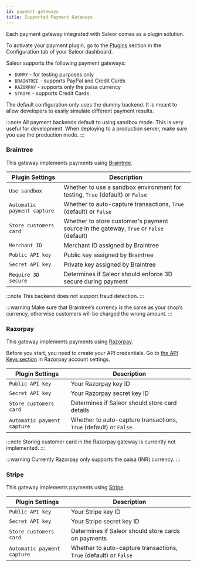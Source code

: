 ```yaml
---
id: payment-gateways
title: Supported Payment Gateways
---
```


Each payment gateway integrated with Saleor comes as a plugin solution.

To activate your payment plugin, go to the [Plugins](dashboard/configuration/plugins.md) section in the Configuration tab of your Saleor dashboard.

Saleor supports the following payment gateways:

- `DUMMY` - for testing purposes only
- `BRAINTREE` - supports PayPal and Credit Cards
- `RAZORPAY` - supports only the paisa currency
- `STRIPE` - supports Credit Cards

The default configuration only uses the dummy backend. It is meant to allow developers to easily simulate different payment results.

:::note
All payment backends default to using sandbox mode. This is very useful for development. When deploying to a production server, make sure you use the production mode.
:::

### Braintree

This gateway implements payments using [Braintree](https://www.braintreepayments.com/).

| Plugin Settings             | Description                                                                            |
| --------------------------- | -------------------------------------------------------------------------------------- |
| `Use sandbox`               | Whether to use a sandbox environment for testing, `True` (default) or `False`          |
| `Automatic payment capture` | Whether to auto-capture transactions, `True` (default) or `False`                      |
| `Store customers card`      | Whether to store customer's payment source in the gateway, `True` or `False` (default) |
| `Merchant ID`               | Merchant ID assigned by Braintree                                                      |
| `Public API key`            | Public key assigned by Braintree                                                       |
| `Secret API key`            | Private key assigned by Braintree                                                      |
| `Require 3D secure`         | Determines if Saleor should enforce 3D secure during payment                           |

:::note
This backend does not support fraud detection.
:::

:::warning
Make sure that Braintree’s currency is the same as your shop’s currency, otherwise customers will be charged the wrong amount.
:::

### Razorpay

This gateway implements payments using [Razorpay](https://razorpay.com/).

Before you start, you need to create your API credentials. Go to [the API Keys section](https://dashboard.razorpay.com/#/app/keys) in Razorpay account settings.

| Plugin Settings             | Description                                                        |
| --------------------------- | ------------------------------------------------------------------ |
| `Public API key`            | Your Razorpay key ID                                               |
| `Secret API key`            | Your Razorpay secret key ID                                        |
| `Store customers card`      | Determines if Saleor should store card details                     |
| `Automatic payment capture` | Whether to auto-capture transactions, `True` (default) or `False`. |

:::note
Storing customer card in the Razorpay gateway is currently not implemented.
:::

:::warning
Currently Razorpay only supports the paisa (INR) currency.
:::

### Stripe

This gateway implements payments using [Stripe](https://stripe.com/).

| Plugin Settings             | Description                                                       |
| --------------------------- | ----------------------------------------------------------------- |
| `Public API key`            | Your Stripe key ID                                                |
| `Secret API key`            | Your Stripe secret key ID                                         |
| `Store customers card`      | Determines if Saleor should store cards on payments               |
| `Automatic payment capture` | Whether to auto-capture transactions, `True` (default) or `False` |

